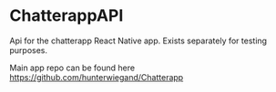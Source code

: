 # ChatterappAPI

Api for the chatterapp React Native app.  Exists separately for testing purposes.

Main app repo can be found here https://github.com/hunterwiegand/Chatterapp
